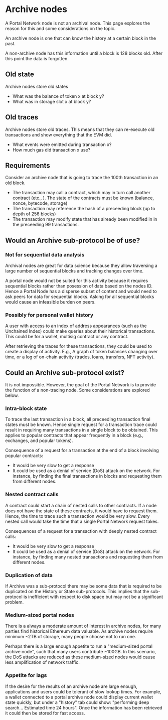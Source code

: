 # Archive nodes

A Portal Network node is not an archival node. This page explores the reason for this
and some considerations on the topic.

An archive node is one that can know the history at a certain block in the past.

A non-archive node has this information until a block is 128 blocks old. After this
point the data is forgotten.

## Old state
Archive nodes store old states

- What was the balance of token x at block y?
- What was in storage slot x at block y?

## Old traces
Archive nodes store old traces. This means that they can re-execute old
transactions and show everything that the EVM did.

- What events were emitted during transaction x?
- How much gas did transaction x use?

## Requirements
Consider an archive node that is going to trace the 100th transaction in an old
block.

- The transaction may call a contract, which may in turn call another contract (etc., ). The state of the contracts must be known (balance, nonce, bytecode, storage)
- The transaction may reference the hash of a preceeding block (up to depth of 256 blocks)
- The transaction may modify state that has already been modified in in the preceeding 99
transactions.

## Would an Archive sub-protocol be of use?

### Not for sequential data analysis
Archival nodes are great for data science because they allow traversing a large number
of sequential blocks and tracking changes over time.

A portal node would not be suited for this activity because it requires sequential blocks
rather than posession of data based on the nodes ID. Hence a Portal Node has a disperse subset of
content and would need to ask peers for data for sequential blocks. Asking for all sequential
blocks would cause an infeasible burden on peers.

### Possibly for personal wallet history

A user with access to an index of address appearances (such as the Unchained Index)
could make queries about their historical transactions. This could be for a wallet,
multisig contract or any contract.

After retrieving the traces for these transactions, they could be used to create a
display of activity. E.g., A graph of token balances changing over time, or a log
of on-chain activity (trades, loans, transfers, NFT activity).

## Could an Archive sub-protocol exist?

It is not impossible. However, the goal of the Portal Network is to provide the
function of a non-tracing node. Some considerations are explored below.

### Intra-block state

To trace the last transaction in a block, all preceeding transaction final states
must be known. Hence single request for a transaction trace could result in requiring
many transactions in a single block to be obtained. This applies to popular contracts
that appear frequently in a block (e.g., exchanges, and popular tokens).

Consequence of a request for a transaction at the end of a block involving popular contracts:
- It would be very slow to get a response
- It could be used as a denial of service (DoS) attack on the network. For instance,
by finding the final transactions in blocks and requesting them from different nodes.

### Nested contract calls

A contract could start a chain of nested calls to other contracts. If a node
does not have the state of these contracts, it would have to request them.
Hence, the time to trace such a transaction would be very slow. Every nested
call would take the time that a single Portal Network request takes.

Consequences of a request for a transaction with deeply nested contract calls:
- It would be very slow to get a response
- It could be used as a denial of service (DoS) attack on the network. For instance,
by finding many nested transactions and requesting them from different nodes.

### Duplication of data

If Archive was a sub-protocol there may be some data that is required to be duplicated
on the History or State sub-protocols. This implies that the sub-protocol is inefficient
with respect to disk space but may not be a significant problem.

### Medium-sized portal nodes

There is a always a moderate amount of interest in archive nodes, for many parties
find historical Ethereum data valuable. As archive nodes require minimum ~2TB
of storage, many people choose not to run one.

Perhaps there is a large enough appetite to run a "medium-sized portal archive node",
such that many users contribute ~100GB.
In this scenario, the DoS attacks are reduced as these medium-sized nodes would
cause less amplification of network traffic.

### Appetite for lags

If the desire for the results of an archive node are large enough, applications
and users could be tolerant of slow lookup times. For example, a wallet connected to a
portal archive node could display current wallet state quickly, but under a "history" tab could show: "performing deep search... Estimated time 24 hours". Once the information has been retrieved
it could then be stored for fast access.
